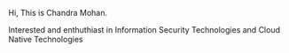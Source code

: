 Hi, This is Chandra Mohan.

Interested and enthuthiast in Information Security Technologies and Cloud Native Technologies

